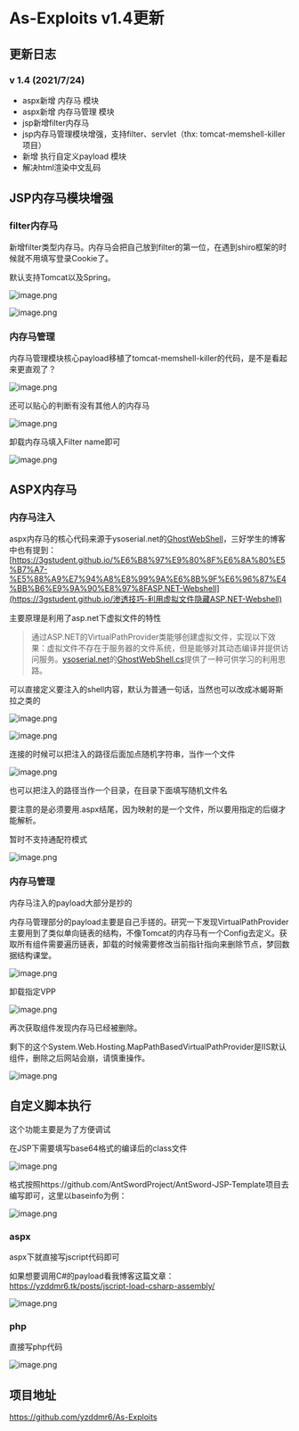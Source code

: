 # As-Exploits v1.4更新


<meta name="referrer" content="no-referrer" />

## 更新日志

### v 1.4 (2021/7/24)

- aspx新增 内存马 模块
- aspx新增 内存马管理 模块
- jsp新增filter内存马
- jsp内存马管理模块增强，支持filter、servlet（thx: tomcat-memshell-killer项目）
- 新增 执行自定义payload 模块
- 解决html渲染中文乱码

## JSP内存马模块增强

### filter内存马

新增filter类型内存马。内存马会把自己放到filter的第一位，在遇到shiro框架的时候就不用填写登录Cookie了。

默认支持Tomcat以及Spring。

![image.png](https://cdn.nlark.com/yuque/0/2021/png/1599908/1627179455921-aad8b171-a960-4357-9bcf-5414194563fe.png)

![image.png](https://cdn.nlark.com/yuque/0/2021/png/1599908/1627179563752-a8fd988f-f0c1-43d7-8514-68dfde76f258.png)

### 内存马管理

内存马管理模块核心payload移植了tomcat-memshell-killer的代码，是不是看起来更直观了？

![image.png](https://cdn.nlark.com/yuque/0/2021/png/1599908/1627179476764-f2de8d7d-1020-4591-8af3-a8f4dfe274bd.png)

还可以贴心的判断有没有其他人的内存马

![image.png](https://cdn.nlark.com/yuque/0/2021/png/1599908/1627179587623-8194fe8f-87c4-407c-8fc9-3c57931b7984.png)

卸载内存马填入Filter name即可

![image.png](https://cdn.nlark.com/yuque/0/2021/png/1599908/1627179611709-bd09ea44-37a7-4f5e-a03f-974748411024.png)

## ASPX内存马

### 内存马注入

aspx内存马的核心代码来源于ysoserial.net的[GhostWebShell](https://github.com/pwntester/ysoserial.net/blob/master/ExploitClass/GhostWebShell.cs)，三好学生的博客中也有提到：[https://3gstudent.github.io/%E6%B8%97%E9%80%8F%E6%8A%80%E5%B7%A7-%E5%88%A9%E7%94%A8%E8%99%9A%E6%8B%9F%E6%96%87%E4%BB%B6%E9%9A%90%E8%97%8FASP.NET-Webshell](https://3gstudent.github.io/渗透技巧-利用虚拟文件隐藏ASP.NET-Webshell)

主要原理是利用了asp.net下虚拟文件的特性

> 通过ASP.NET的VirtualPathProvider类能够创建虚拟文件，实现以下效果：虚拟文件不存在于服务器的文件系统，但是能够对其动态编译并提供访问服务。[ysoserial.net](https://github.com/pwntester/ysoserial.net)的[GhostWebShell.cs](https://github.com/pwntester/ysoserial.net/blob/master/ExploitClass/GhostWebShell.cs)提供了一种可供学习的利用思路。

可以直接定义要注入的shell内容，默认为普通一句话，当然也可以改成冰蝎哥斯拉之类的

![image.png](https://cdn.nlark.com/yuque/0/2021/png/1599908/1627179765626-66136998-2575-4ef2-beaa-6bcc28c9565e.png)

![image.png](https://cdn.nlark.com/yuque/0/2021/png/1599908/1627179862888-b1609644-61dc-4ea8-af77-148d0a35abc7.png)

连接的时候可以把注入的路径后面加点随机字符串，当作一个文件

![image.png](https://cdn.nlark.com/yuque/0/2021/png/1599908/1627180001637-136d2dfa-57f3-4275-95a1-c6eaba905fc4.png)

也可以把注入的路径当作一个目录，在目录下面填写随机文件名

要注意的是必须要用.aspx结尾，因为映射的是一个文件，所以要用指定的后缀才能解析。

暂时不支持通配符模式

![image.png](https://cdn.nlark.com/yuque/0/2021/png/1599908/1627180015916-f50040c7-66d2-4b87-a2ff-cc20066a76bd.png)

### 内存马管理

内存马注入的payload大部分是抄的

内存马管理部分的payload主要是自己手搓的。研究一下发现VirtualPathProvider主要用到了类似单向链表的结构，不像Tomcat的内存马有一个Config去定义。获取所有组件需要遍历链表，卸载的时候需要修改当前指针指向来删除节点，梦回数据结构课堂。

![image.png](https://cdn.nlark.com/yuque/0/2021/png/1599908/1627179923401-b13951bc-928e-43ed-bd34-7f211778aff0.png)

卸载指定VPP



![image.png](https://cdn.nlark.com/yuque/0/2021/png/1599908/1627180069879-05fa3f9e-111c-4142-8c23-5bc57c998500.png)

再次获取组件发现内存马已经被删除。

剩下的这个System.Web.Hosting.MapPathBasedVirtualPathProvider是IIS默认组件，删除之后网站会崩，请慎重操作。

![image.png](https://cdn.nlark.com/yuque/0/2021/png/1599908/1627180083261-4da646b8-d1ca-4e37-b439-1edf2c0be139.png)

## 自定义脚本执行

这个功能主要是为了方便调试

在JSP下需要填写base64格式的编译后的class文件



![image.png](https://cdn.nlark.com/yuque/0/2021/png/1599908/1627179626094-bc9f8c33-7153-4efa-84ce-751d37c7a648.png)

格式按照https://github.com/AntSwordProject/AntSword-JSP-Template项目去编写即可，这里以baseinfo为例：

![image.png](https://cdn.nlark.com/yuque/0/2021/png/1599908/1627179674263-ab17ae98-4519-473d-b60c-3c80d20c6322.png)

### aspx

aspx下就直接写jscript代码即可

如果想要调用C#的payload看我博客这篇文章：https://yzddmr6.tk/posts/jscript-load-csharp-assembly/

![image.png](https://cdn.nlark.com/yuque/0/2021/png/1599908/1627180137926-d97947ee-6d65-44e1-b2b5-62785fc43191.png)

### php

直接写php代码

![image.png](https://cdn.nlark.com/yuque/0/2021/png/1599908/1627183521659-3654ae47-bfbb-4241-be8c-cfc4c8d1b520.png)

## 项目地址

https://github.com/yzddmr6/As-Exploits
